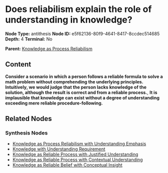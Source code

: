 # Does reliabilism explain the role of understanding in knowledge?

**Node Type:** antithesis
**Node ID:** e5f62136-80f9-4641-8417-8ccdec514685
**Depth:** 4
**Terminal:** No

**Parent:** [Knowledge as Process Reliabilism](knowledge-as-process-reliabilism-synthesis-eaaf8298-3544-46c3-b0ce-9a03ebb19303.md)

## Content

**Consider a scenario in which a person follows a reliable formula to solve a math problem without comprehending the underlying principles. Intuitively, we would judge that the person lacks knowledge of the solution, although the result is correct and from a reliable process.**, **It is implausible that knowledge can exist without a degree of understanding exceeding mere reliable procedure-following.**

## Related Nodes

### Synthesis Nodes

- [Knowledge as Process Reliabilism with Understanding Emphasis](knowledge-as-process-reliabilism-with-understanding-emphasis-synthesis-29c9cea3-a1fd-4a92-b70f-4621668a85da.md)
- [Knowledge with Understanding Requirement](knowledge-with-understanding-requirement-synthesis-d0b8cd0b-e3f9-4ec1-b407-beb6461edde2.md)
- [Knowledge as Reliable Process with Justified Understanding](knowledge-as-reliable-process-with-justified-understanding-synthesis-7a76f7ff-a729-454f-97f4-667ff204e938.md)
- [Knowledge as Reliable Process with Contextual Understanding](knowledge-as-reliable-process-with-contextual-understanding-synthesis-70843ea5-4255-41a7-b631-49181fb3d3ab.md)
- [Knowledge as Reliable Belief with Conceptual Insight](knowledge-as-reliable-belief-with-conceptual-insight-synthesis-89f41dcb-be80-458d-bd30-62206dfa5b8e.md)
